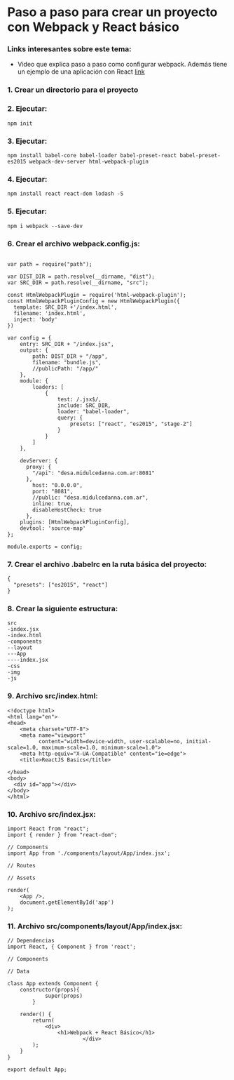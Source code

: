 # Paso a paso para crear un proyecto con Webpack y React básico
### Links interesantes sobre este tema:
- Video que explica paso a paso como configurar webpack. Además tiene un ejemplo de una aplicación con React [link](https://www.youtube.com/watch?v=wv7hXgNC2AQ)
### 1. Crear un directorio para el proyecto
### 2. Ejecutar:
````npm init````
### 3. Ejecutar:
````npm install babel-core babel-loader babel-preset-react babel-preset-es2015 webpack-dev-server html-webpack-plugin````
### 4. Ejecutar:
````npm install react react-dom lodash -S````
### 5. Ejecutar:
````npm i webpack --save-dev````
### 6. Crear el archivo webpack.config.js:
````

var path = require("path");

var DIST_DIR = path.resolve(__dirname, "dist");
var SRC_DIR = path.resolve(__dirname, "src");

const HtmlWebpackPlugin = require('html-webpack-plugin');
const HtmlWebpackPluginConfig = new HtmlWebpackPlugin({
  template: SRC_DIR +'/index.html',
  filename: 'index.html',
  inject: 'body'
})

var config = {
    entry: SRC_DIR + "/index.jsx",
    output: {
        path: DIST_DIR + "/app",
        filename: "bundle.js",
        //publicPath: "/app/"
    },
    module: {
        loaders: [
            {
                test: /.jsx$/,
                include: SRC_DIR,
                loader: "babel-loader",
                query: {
                    presets: ["react", "es2015", "stage-2"]
                }
            }
        ]
    },

	devServer: {
      proxy: {
        "/api": "desa.midulcedanna.com.ar:8081"
      },
	    host: "0.0.0.0",
	    port: "8081",
	    //public: "desa.midulcedanna.com.ar",
	    inline: true,
      	disableHostCheck: true
	  },
    plugins: [HtmlWebpackPluginConfig],
    devtool: 'source-map'
};

module.exports = config;
````
### 7. Crear el archivo .babelrc en la ruta básica del proyecto:
````
{
  "presets": ["es2015", "react"]
}
````
### 8. Crear la siguiente estructura:
```
src
-index.jsx
-index.html
-components
--layout
---App
----index.jsx
-css
-img
-js
```
### 9. Archivo src/index.html:
```
<!doctype html>
<html lang="en">
<head>
    <meta charset="UTF-8">
    <meta name="viewport"
          content="width=device-width, user-scalable=no, initial-scale=1.0, maximum-scale=1.0, minimum-scale=1.0">
    <meta http-equiv="X-UA-Compatible" content="ie=edge">
    <title>ReactJS Basics</title>

</head>
<body>
  <div id="app"></div>
</body>
</html>
```
### 10. Archivo src/index.jsx:
```
import React from "react";
import { render } from "react-dom";

// Components
import App from './components/layout/App/index.jsx';

// Routes

// Assets

render(
	<App />,
	document.getElementById('app')
);
```
### 11. Archivo src/components/layout/App/index.jsx:
```
// Dependencias
import React, { Component } from 'react';

// Components

// Data

class App extends Component {
	constructor(props){
			super(props)
		}

	render() {
    	return(
            <div>
              	<h1>Webpack + React Básico</h1>
						</div>
        );
    }
}

export default App;
```
